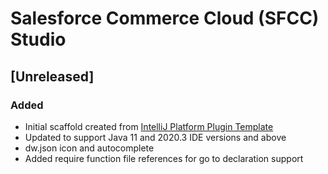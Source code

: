<!-- Keep a Changelog guide -> https://keepachangelog.com -->

# Salesforce Commerce Cloud (SFCC) Studio

## [Unreleased]
### Added
- Initial scaffold created from [IntelliJ Platform Plugin Template](https://github.com/JetBrains/intellij-platform-plugin-template)
- Updated to support Java 11 and 2020.3 IDE versions and above
- dw.json icon and autocomplete
- Added require function file references for go to declaration support